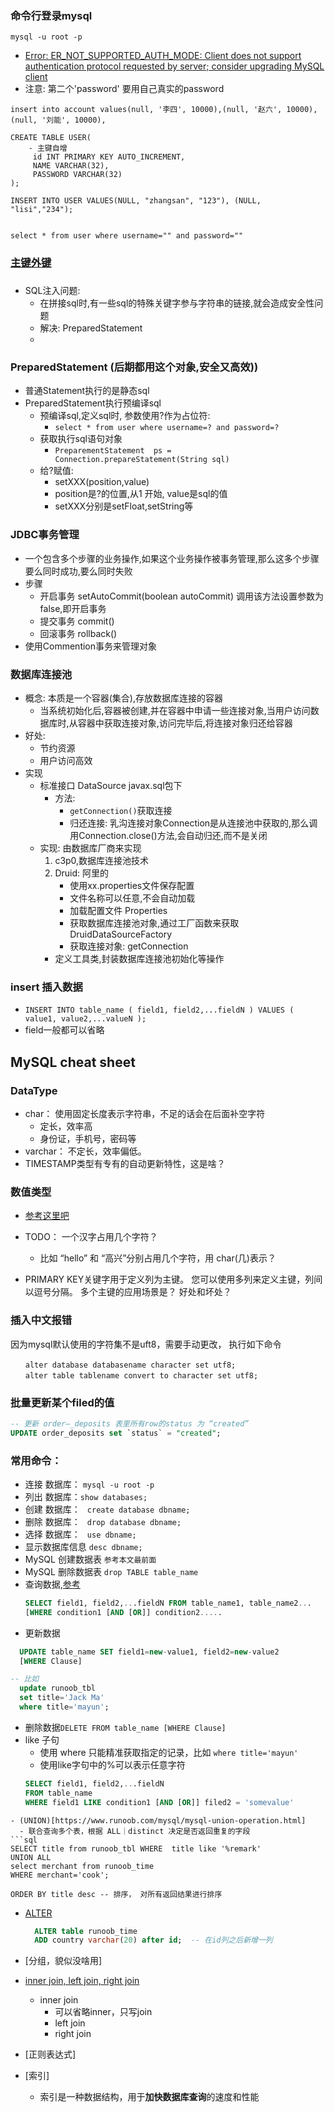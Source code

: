 ### 命令行登录mysql
  ```
  mysql -u root -p

  ```
  - [Error: ER_NOT_SUPPORTED_AUTH_MODE: Client does not support authentication protocol requested by server; consider upgrading MySQL client](https://www.jianshu.com/p/c8eb6d2471f8)
  - 注意: 第二个'password' 要用自己真实的password


```
insert into account values(null, '李四', 10000),(null, '赵六', 10000),(null, '刘能', 10000),

```
```
CREATE TABLE USER(
    - 主键自增
     id INT PRIMARY KEY AUTO_INCREMENT,
	 NAME VARCHAR(32),
	 PASSWORD VARCHAR(32)
);

INSERT INTO USER VALUES(NULL, "zhangsan", "123"), (NULL, "lisi","234");


select * from user where username="" and password=""
```

### [主键外键](https://www.liaoxuefeng.com/wiki/1177760294764384/1218728424164736)

### 
- SQL注入问题:
  - 在拼接sql时,有一些sql的特殊关键字参与字符串的链接,就会造成安全性问题
  - 解决: PreparedStatement 
  - 
### PreparedStatement (后期都用这个对象,安全又高效))
  - 普通Statement执行的是静态sql
  - PreparedStatement执行预编译sql
    - 预编译sql,定义sql时, 参数使用?作为占位符: 
      - `select * from user where username=? and password=?`
    - 获取执行sql语句对象 
      - `PreparementStatement  ps = Connection.prepareStatement(String sql)`
    - 给?赋值: 
      - setXXX(position,value)
      - position是?的位置,从1 开始, value是sql的值
      - setXXX分别是setFloat,setString等


### JDBC事务管理
  - 一个包含多个步骤的业务操作,如果这个业务操作被事务管理,那么这多个步骤要么同时成功,要么同时失败
  - 步骤
    - 开启事务 setAutoCommit(boolean autoCommit) 调用该方法设置参数为false,即开启事务
    - 提交事务 commit()
    - 回滚事务 rollback()
  - 使用Commention事务来管理对象


### 数据库连接池
  - 概念: 本质是一个容器(集合),存放数据库连接的容器
    - 当系统初始化后,容器被创建,并在容器中申请一些连接对象,当用户访问数据库时,从容器中获取连接对象,访问完毕后,将连接对象归还给容器
  - 好处:
    - 节约资源
    - 用户访问高效
  - 实现
    - 标准接口 DataSource javax.sql包下
      - 方法:
        - `getConnection()`获取连接 
        - 归还连接: 乳沟连接对象Connection是从连接池中获取的,那么调用Connection.close()方法,会自动归还,而不是关闭
    - 实现: 由数据库厂商来实现
       1. c3p0,数据库连接池技术
       2. Druid: 阿里的
          - 使用xx.properties文件保存配置 
          - 文件名称可以任意,不会自动加载
          - 加载配置文件 Properties
          - 获取数据库连接池对象,通过工厂函数来获取 DruidDataSourceFactory
          - 获取连接对象: getConnection
        - 定义工具类,封装数据库连接池初始化等操作

    
### insert 插入数据
  - `INSERT INTO table_name ( field1, field2,...fieldN )
                       VALUES
                       ( value1, value2,...valueN );`
  - field一般都可以省略




## MySQL cheat sheet
### DataType
- char： 使用固定长度表示字符串，不足的话会在后面补空字符
  - 定长，效率高
  - 身份证，手机号，密码等
- varchar： 不定长，效率偏低。
- TIMESTAMP类型有专有的自动更新特性，这是啥？

### 数值类型
  - [参考这里吧](https://www.runoob.com/mysql/mysql-data-types.html)

- TODO： 一个汉字占用几个字符？
  - 比如 “hello” 和 “高兴”分别占用几个字符，用 char(几)表示？
- PRIMARY KEY关键字用于定义列为主键。 您可以使用多列来定义主键，列间以逗号分隔。
  多个主键的应用场景是？ 好处和坏处？
  


### 插入中文报错
  因为mysql默认使用的字符集不是uft8，需要手动更改， 执行如下命令
``` 
　　alter database databasename character set utf8;
　　alter table tablename convert to character set utf8;
```



### 批量更新某个filed的值
  ```SQL
  -- 更新 order—_deposits 表里所有row的status 为 “created”
  UPDATE order_deposits set `status` = "created";
  ```


### 常用命令：
  - 连接 数据库：  `mysql -u root -p `
  - 列出 数据库：`show databases;`
  - 创建 数据库：  ` create database dbname;`
  - 删除 数据库：  ` drop database dbname;`
  - 选择 数据库：  ` use dbname;`
  - 显示数据库信息 `desc dbname;`
  - MySQL 创建数据表 `参考本文最前面`
  - MySQL 删除数据表 `drop TABLE table_name`
  - 查询数据,[参考](https://www.runoob.com/mysql/mysql-where-clause.html)
    ```SQL
    SELECT field1, field2,...fieldN FROM table_name1, table_name2...
    [WHERE condition1 [AND [OR]] condition2.....
    ```
  - 更新数据
  ```sql
    UPDATE table_name SET field1=new-value1, field2=new-value2
    [WHERE Clause]

  -- 比如
    update runoob_tbl 
    set title='Jack Ma' 
    where title='mayun';

  ```
  - 删除数据`DELETE FROM table_name [WHERE Clause]`
  - like 子句
    - 使用 where 只能精准获取指定的记录，比如 `where title='mayun'`
    - 使用like字句中的%可以表示任意字符
    ```sql
    SELECT field1, field2,...fieldN 
    FROM table_name
    WHERE field1 LIKE condition1 [AND [OR]] filed2 = 'somevalue'
  ```
  - (UNION)[https://www.runoob.com/mysql/mysql-union-operation.html]
    - 联合查询多个表，根据 ALL｜distinct 决定是否返回重复的字段
  ```sql
  SELECT title from runoob_tbl WHERE  title like '%remark'
  UNION ALL 
  select merchant from runoob_time
  WHERE merchant='cook';

  ORDER BY title desc -- 排序， 对所有返回结果进行排序

  ```
  - [ALTER](https://www.runoob.com/mysql/mysql-alter.html)
    ```sql
      ALTER table runoob_time
      ADD country varchar(20) after id;  -- 在id列之后新增一列
    ```

  - [分组，貌似没啥用]
  - [inner join, left join, right join](https://www.runoob.com/mysql/mysql-join.html)
    - inner join
      - 可以省略inner，只写join
      - left join 
      - right join
  - [正则表达式]
  - [索引]
    - 索引是一种数据结构，用于**加快数据库查询**的速度和性能




